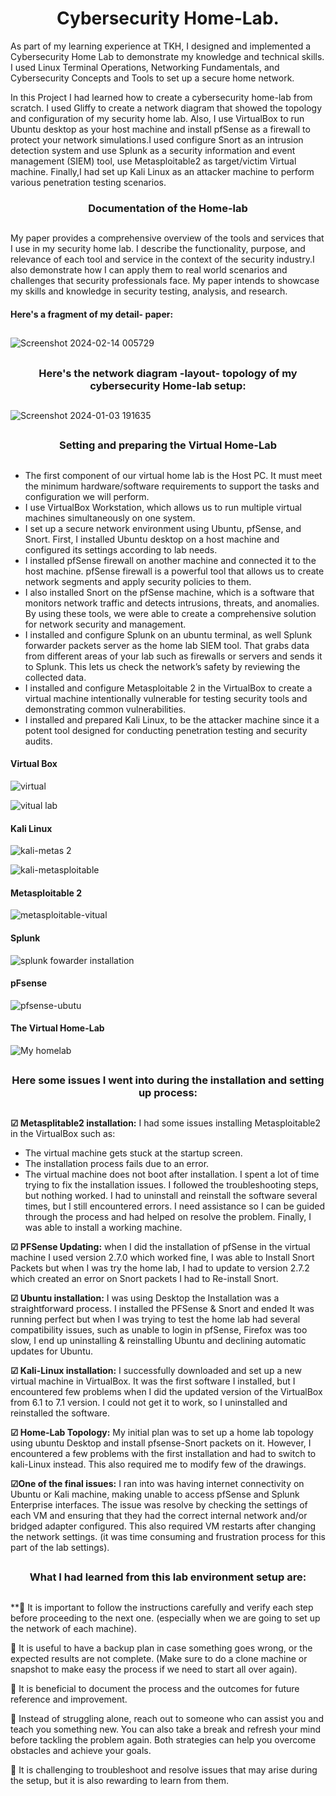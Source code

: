 <h1 align="center">Cybersecurity Home-Lab.</h1>

As part of my learning experience at TKH, I designed and implemented a Cybersecurity Home Lab to demonstrate my knowledge and technical skills. I used Linux Terminal Operations, Networking Fundamentals, and Cybersecurity Concepts and Tools to set up a secure home network. 

In this Project I had learned how to create a cybersecurity home-lab from scratch. I used Gliffy to create a network diagram that showed the topology and configuration of my security home lab. Also, I use VirtualBox to run Ubuntu desktop as your host machine and install pfSense as a firewall to protect your network simulations.I used configure Snort as an intrusion detection system and use Splunk as a security information and event management (SIEM) tool, use Metasploitable2 as target/victim Virtual machine. Finally,I had set up Kali Linux as an attacker machine to perform various penetration testing scenarios.


###
<h3 align="center">Documentation of the Home-lab

 
 ##
 My paper provides a comprehensive overview of the tools and services that I use in my security home lab. I describe the functionality, purpose, and relevance of each tool and service in the context of the security industry.I also demonstrate how I can apply them to real world scenarios and challenges that security professionals face. My paper intends to showcase my skills and knowledge in security testing, analysis, and research.

#### Here's a fragment of my detail- paper:
##

![Screenshot 2024-02-14 005729](https://github.com/luzritacco/Cybersecurity-Home-Lab/assets/151267325/011388ef-0c84-47f1-a19e-cddeee69a776)


##
<h3 align="center"> Here's the network diagram -layout- topology of my cybersecurity Home-lab setup:

 
 ##

![Screenshot 2024-01-03 191635](https://github.com/luzritacco/Cybersecurity-Home-Lab/assets/151267325/0022d569-361b-457e-8f87-cc7ddd4f88e6)

##
<h3 align="center"> Setting and preparing the Virtual Home-Lab


 ##
+ The first component of our virtual home lab is the Host PC. It must meet the minimum hardware/software requirements to support the tasks and configuration we will perform.
+ I use VirtualBox Workstation, which allows us to run multiple virtual machines simultaneously on one system.
+ I set up a secure network environment using Ubuntu, pfSense, and Snort. First, I installed Ubuntu desktop on a host machine and configured its settings according to lab needs.
+ I installed pfSense firewall on another machine and connected it to the host machine. pfSense firewall is a powerful tool that allows us to create network  segments and apply security policies to them.
+ I also installed Snort on the pfSense machine, which is a software that monitors network traffic and detects intrusions, threats, and anomalies. By using these tools, we were able to create a comprehensive solution for network security and management.
+ I installed and configure Splunk on an ubuntu terminal, as well Splunk forwarder packets server as the home lab SIEM tool. That grabs data from different areas  of your lab such as firewalls or servers and sends it to Splunk. This lets us check the network’s safety by reviewing the collected data.
+ I installed and configure Metasploitable 2 in the VirtualBox to create   a virtual machine intentionally vulnerable for testing security tools and demonstrating common vulnerabilities.
+ I installed and  prepared Kali Linux, to be the attacker machine since it a potent tool designed for conducting penetration testing and security audits.

#### Virtual Box
![virtual](https://github.com/luzritacco/Cybersecurity-Home-Lab/assets/151267325/6aff4d11-5782-4649-a436-336cadb0c21a)

![vitual lab](https://github.com/luzritacco/Cybersecurity-Home-Lab/assets/151267325/4fb33b0d-400c-4d5a-8995-cc2ed65ec714)



#### Kali Linux
![kali-metas 2](https://github.com/luzritacco/Cybersecurity-Home-Lab/assets/151267325/dad5014c-3f4c-40b1-99ad-b3467a32c111)

![kali-metasploitable](https://github.com/luzritacco/Cybersecurity-Home-Lab/assets/151267325/6c75bcfb-52a3-4204-8712-83a9d9132813)

#### Metasploitable 2
![metasploitable-vitual](https://github.com/luzritacco/Cybersecurity-Home-Lab/assets/151267325/60bb7994-84dd-49a1-be0d-54121d8eb728)


#### Splunk

![splunk fowarder installation](https://github.com/luzritacco/Cybersecurity-Home-Lab/assets/151267325/95db411c-f7cc-4338-96d2-bb3ebc4e5ea0)

#### pFsense

![pfsense-ubutu](https://github.com/luzritacco/Cybersecurity-Home-Lab/assets/151267325/67c6a95c-97a7-45d3-b564-5739e2268221)

#### The Virtual Home-Lab

![My homelab](https://github.com/luzritacco/Cybersecurity-Home-Lab/assets/151267325/bf8237b2-fe49-4324-8b1e-58d19472b189)


##

<h3 align="center"> Here some issues I went into during the installation and setting up process:

##
**☑ Metasplitable2 installation:** I had some issues installing Metasploitable2 in the VirtualBox such as:
+ The virtual machine gets stuck at the startup screen.
+ The installation process fails due to an error.
+ The virtual machine does not boot after installation.
I spent a lot of time trying to fix the installation issues. I followed the troubleshooting steps, but nothing worked. I had to uninstall and reinstall the software several times, but I still encountered errors. I need assistance so I can be guided through the process and had helped on resolve the problem. Finally, I was able to install a working machine.

**☑ PFSense Updating:** when I did the installation of pfSense in the virtual machine I used version 2.7.0 which worked fine, I was able to Install Snort Packets but when I was try the home lab, I had to update to version 2.7.2 which created an error on Snort packets I had to Re-install Snort.

**☑ Ubuntu installation:** I was using Desktop the Installation was a straightforward process. I installed the PFSense & Snort and ended It was running perfect but when I was trying to test the home lab had several compatibility issues, such as unable to login in pfSense, Firefox was too slow, I end up uninstalling & reinstalling Ubuntu and declining automatic updates for Ubuntu. 


**☑ Kali-Linux installation:** I successfully downloaded and set up a new virtual machine in VirtualBox. It was the first software I installed, but I encountered few problems when I did the updated version of the VirtualBox from 6.1 to 7.1 version. I could not get it to work, so I uninstalled and reinstalled the software.

**☑ Home-Lab Topology:** My initial plan was to set up a home lab topology using ubuntu Desktop and install pfsense-Snort packets on it. However, I encountered a few problems with the first installation and had to switch to kali-Linux instead. This also required me to modify few of the drawings.

**☑One of the final issues:** I ran into was having internet connectivity on Ubuntu or Kali machine, making unable to access pfSense and Splunk Enterprise interfaces. The issue was resolve by checking the settings of each VM and ensuring that they had the correct internal network and/or bridged adapter configured. This also required VM restarts after changing the network settings. (it was time consuming and frustration process for this part of the lab settings).

##
<h3 align="center"> What I had learned from this lab environment setup are:

##
**	It is important to follow the instructions carefully and verify each step before proceeding to the next one. (especially when we are going to set up the network of each machine).

	 It is useful to have a backup plan in case something goes wrong, or the expected results are not complete. (Make sure to do a clone machine or snapshot to make easy the process if we need to start all over again).


	 It is beneficial to document the process and the outcomes for future reference and improvement.

	Instead of struggling alone, reach out to someone who can assist you and teach you something new. You can also take a break and refresh your mind before tackling the problem again. Both strategies can help you overcome obstacles and achieve your goals.


	 It is challenging to troubleshoot and resolve issues that may arise during the setup, but it is also rewarding to learn from them.


